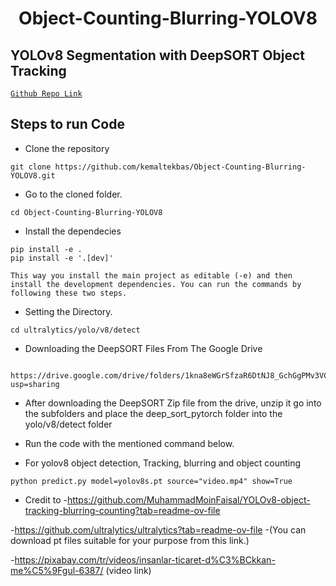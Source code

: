 <H1 align="center">
Object-Counting-Blurring-YOLOV8 </H1>

## YOLOv8 Segmentation with DeepSORT Object Tracking

[`Github Repo Link`](https://github.com/kemaltekbas/Object-Counting-Blurring-YOLOV8.git)

## Steps to run Code

- Clone the repository
```
git clone https://github.com/kemaltekbas/Object-Counting-Blurring-YOLOV8.git
```
- Go to the cloned folder.
```
cd Object-Counting-Blurring-YOLOV8
```
- Install the dependecies
```
pip install -e .
pip install -e '.[dev]'

This way you install the main project as editable (-e) and then install the development dependencies. You can run the commands by following these two steps.
```

- Setting the Directory.
```
cd ultralytics/yolo/v8/detect

```
- Downloading the DeepSORT Files From The Google Drive 
```

https://drive.google.com/drive/folders/1kna8eWGrSfzaR6DtNJ8_GchGgPMv3VC8?usp=sharing
```
- After downloading the DeepSORT Zip file from the drive, unzip it go into the subfolders and place the deep_sort_pytorch folder into the yolo/v8/detect folder

- Run the code with the mentioned command below.

- For yolov8 object detection, Tracking,  blurring and object counting
```
python predict.py model=yolov8s.pt source="video.mp4" show=True
```
- Credit to
-https://github.com/MuhammadMoinFaisal/YOLOv8-object-tracking-blurring-counting?tab=readme-ov-file

-https://github.com/ultralytics/ultralytics?tab=readme-ov-file
-(You can download pt files suitable for your purpose from this link.)

-https://pixabay.com/tr/videos/insanlar-ticaret-d%C3%BCkkan-me%C5%9Fgul-6387/   (video link)
